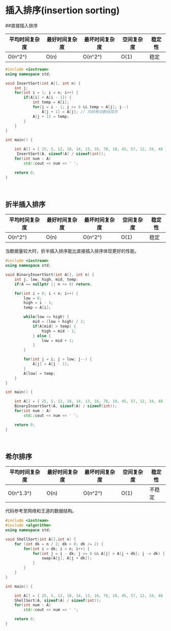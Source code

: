 # 插入排序(insertion sorting)

##直接插入排序

| 平均时间复杂度 | 最好时间复杂度 | 最坏时间复杂度 | 空间复杂度 | 稳定性  |
| ------- | ------- | ------- | ----- | ---- |
| O(n^2^) | O(n)    | O(n^2^) | O(1)  | 稳定   |

```C++
#include <iostream>
using namespace std;

void InsertSort(int A[], int n) {
    int j;
    for(int i = 1; i < n; i++) {
        if(A[i] < A[i - 1]) {
            int temp = A[i];
            for(j = i - 1; j >= 0 && temp < A[j]; j--)
                A[j + 1] = A[j]; // 向前移动数组成员
            A[j + 1] = temp;
        }
    }
}

int main() {

    int A[] = { 25, 5, 12, 18, 14, 13, 16, 78, 10, 45, 57, 12, 34, 48 };
     InsertSort(A, sizeof(A) / sizeof(int));
    for(int num : A)
        std::cout << num << ' ';

    return 0;
}
```

<br/>



## 折半插入排序

| 平均时间复杂度 | 最好时间复杂度 | 最坏时间复杂度 | 空间复杂度 | 稳定性  |
| ------- | ------- | ------- | ----- | ---- |
| O(n^2^) | O(n)    | O(n^2^) | O(1)  | 稳定   |

当数据量较大时，折半插入排序能比直接插入排序体现更好的性能。

```C++
#include <iostream>
using namespace std;

void BinaryInsertSort(int A[], int n) {
    int j, low, high, mid, temp;
    if(A == nullptr || n <= 0) return;

    for(int i = 0; i < n; i++) {
        low = 0;
        high = i - 1;
        temp = A[i];

        while(low <= high) {
            mid = (low + high) / 2;
            if(A[mid] > temp) {
                high = mid - 1;
            } else {
                low = mid + 1;
            }
        }

        for(int j = i; j > low; j--) {
            A[j] = A[j - 1];
        }
        A[low] = temp;
    }
}

int main() {

    int A[] = { 25, 5, 12, 18, 14, 13, 16, 78, 10, 45, 57, 12, 34, 48 };
    BinaryInsertSort(A, sizeof(A) / sizeof(int));
    for(int num : A)
        std::cout << num << ' ';

    return 0;
}
```

<br/>



## 希尔排序

| 平均时间复杂度   | 最好时间复杂度 | 最坏时间复杂度 | 空间复杂度 | 稳定性  |
| --------- | ------- | ------- | ----- | ---- |
| O(n^1.3^) | O(n)    | O(n^2^) | O(1)  | 不稳定  |

代码参考至网络和王道的数据结构。

```C++
#include <iostream>
#include <algorithm>
using namespace std;

void ShellSort(int A[],int n) {
    for (int dk = n / 2; dk > 0; dk /= 2) {
        for(int i = dk; i < n; i++) {
            for(int j = i - dk; j >= 0 && A[j] > A[j + dk]; j -= dk) {
                swap(A[j], A[j + dk]);
            } 
        }
    }
}

int main() {

    int A[] = { 25, 5, 12, 18, 14, 13, 16, 78, 10, 45, 57, 12, 34, 48 };
    ShellSort(A, sizeof(A) / sizeof(int));
    for(int num : A)
        std::cout << num << ' ';

    return 0;
}
```

